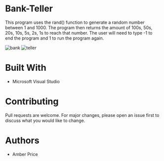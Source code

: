 # Bank-Teller
This program uses the rand() function to generate a random number between 1 and 1000. The program then returns the amount of 100s, 50s, 20s, 10s, 5s, 2s, 1s to reach that number. The user will need to type -1 to end the program and 1 to run the program again.

![bank](https://i.ibb.co/B3vpLHt/bank.png)
![teller](https://i.ibb.co/8dzDhJ8/teller.png)

# Built With
* Microsoft Visual Studio
# Contributing
Pull requests are welcome. For major changes, please open an issue first to discuss what you would like to change.
# Authors
* Amber Price
